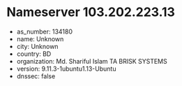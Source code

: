 # Nameserver 103.202.223.13

* as_number: 134180
* name: Unknown
* city: Unknown
* country: BD
* organization: Md. Shariful Islam TA BRISK SYSTEMS
* version: 9.11.3-1ubuntu1.13-Ubuntu
* dnssec: false
